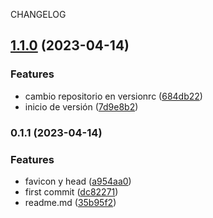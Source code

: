 CHANGELOG
## [1.1.0](https://github.com/mhv745/base-next/compare/v0.1.1...v1.1.0) (2023-04-14)


### Features

* cambio repositorio en versionrc ([684db22](https://github.com/mhv745/base-next/commit/684db220318d93643c62c87fb1ac956ba9e043c4))
* inicio de versión ([7d9e8b2](https://github.com/mhv745/base-next/commit/7d9e8b23650ce6c479446a024af472eddc4f8057))

### 0.1.1 (2023-04-14)

### Features

-   favicon y head ([a954aa0](https://github.com/mhv745/base-next/commit/a954aa0ff45f8ce5d8f2ccf1bb91c5c28d551312))
-   first commit ([dc82271](https://github.com/mhv745/base-next/commit/dc8227107eb8460d024c7f3f66a00446c4d8a764))
-   readme.md ([35b95f2](https://github.com/mhv745/base-next/commit/35b95f27c1353c64035330832b1fb154695a3e17))
